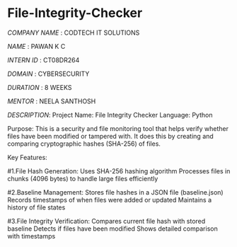 # File-Integrity-Checker
*COMPANY NAME* : CODTECH IT SOLUTIONS

*NAME* : PAWAN K C

*INTERN ID* : CT08DR264

*DOMAIN* : CYBERSECURITY

*DURATION* : 8 WEEKS

*MENTOR* : NEELA SANTHOSH

*DESCRIPTION*:
              Project Name: File Integrity Checker Language: Python

Purpose: This is a security and file monitoring tool that helps verify whether files have been modified or tampered with. It does this by creating and comparing cryptographic hashes (SHA-256) of files.

Key Features:

#1.File Hash Generation:
Uses SHA-256 hashing algorithm
Processes files in chunks (4096 bytes) to handle large files efficiently

#2.Baseline Management:
Stores file hashes in a JSON file (baseline.json)
Records timestamps of when files were added or updated
Maintains a history of file states

#3.File Integrity Verification:
Compares current file hash with stored baseline
Detects if files have been modified
Shows detailed comparison with timestamps
